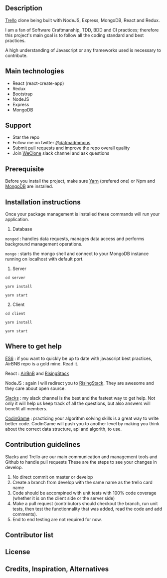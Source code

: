 ## Description

[Trello](http://trello.com) clone being built with NodeJS, Express, MongoDB, React and Redux.

I am a fan of Software Craftmanship, TDD, BDD and CI practices; therefore this project's main goal is to follow 
all the coding standard and best practices. 

A high understanding of Javascript or any frameworks used is necessary to contribute.

## Main technologies

* React (react-create-app)
* Redux
* Bootstrap
* NodeJS
* Express
* MongoDB

## Support

* Star the repo
* Follow me on twitter [@datmadmmous](https://twitter.com/datmadmous)
* Submit pull requests and improve the repo overall quality
* Join [WeClone](https://weclone.slack.com/messages) slack channel and ask questions 

## Prerequisite

Before you install the project, make sure [Yarn](https://yarnpkg.com/en/docs/install) (prefered one) or Npm 
and [MongoDB](https://docs.mongodb.com/v3.2/administration/install-community/) are installed.

## Installation instructions

Once your package management is installed these commands will run your application.

1. Database

  `mongod` : handles data requests, manages data access and performs background management operations.
  
  `mongo` : starts the mongo shell and connect to your MongoDB instance running on localhost with default port.
  
1. Server
  
  `cd server`
  
  `yarn install`
  
  `yarn start`

2. Client

  `cd client`
  
  `yarn install` 
  
  `yarn start`

## Where to get help

[ES6](https://github.com/airbnb/javascript) : if you want to quickly be up to date with javascript best practices, 
AirBNB repo is a gold mine. Read it.

React : [AirBnB](https://github.com/airbnb/javascript/tree/master/react) and 
[RisingStack](https://blog.risingstack.com/react-js-best-practices-for-2016/)

NodeJS : again I will redirect you to [RisingStack](https://blog.risingstack.com/node-js-best-practices/).
They are awesome and they care about open source.

[Slacks](https://weclone.slack.com/messages/trello/) : my slack channel is the best and the fastest way to get help. Not only it will help us keep track of all
the questions, but also answers will benefit all members.

[CodinGame](https://www.codingame.com/home) : practicing your algorithm solving skills is a great way to write better code. CodinGame will push you 
to another level by making you think about the correct data structure, api and algorith, to use.

## Contribution guidelines

Slacks and Trello are our main communication and management tools and Github to handle pull requests
These are the steps to see your changes in develop.

1. No direct commit on master or develop
2. Create a branch from develop with the same name as the trello card name
3. Code should be accompined with unit tests with 100% code coverage (whether it is on the client side or the server side)
4. Make a pull request (contributors should checkout the branch, run unit tests, then test the functionnality that was added, read the code and add comments).
5. End to end testing are not required for now.

## Contributor list

## License

## Credits, Inspiration, Alternatives
